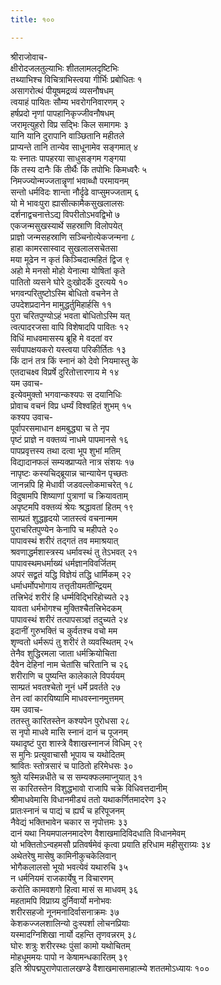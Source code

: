 ```yaml
---
title: १००

---
```

श्रीराजोवाच-  
क्षीरोदजलतुल्याभिः शीतलामलदृष्टिभिः  
तथ्याभिश्च विचित्राभिस्त्वया गीर्भिः प्रबोधितः १  
असागरोत्थं पीयूषमद्रव्यं व्यसनौषधम्  
त्वयाहं पायितः सौम्य भवरोगनिवारणम् २  
हर्षप्रदो नृणां पापहानिकृज्जीवनौषधम्  
जरामृत्युहरो विप्र सद्भिः किल समागमः ३  
यानि यानि दुरापानि वाञ्छितानि महीतले  
प्राप्यन्ते तानि तान्येव साधूनामेव सङ्गमात् ४  
यः स्नातः पापहरया साधुसङ्गम गङ्गया  
किं तस्य दानैः किं तीर्थैः किं तपोभिः किमध्वरैः ५  
निमज्ज्योन्मज्जतान्नॄणां भवाब्धौ परमायनम्  
सन्तो धर्मविदः शान्ता नौर्दृढे वाप्सुमज्जताम् ६  
यो मे भावःपुरा ह्यासीत्कामैकसुखलालसः  
दर्शनाद्वचनात्तेऽद्य विपरीतोऽभवद्विभो ७  
एकजन्मसुखस्यार्थे सहस्राणि विलोपयेत्  
प्राज्ञो जन्मसहस्राणि सञ्चिनोत्येकजन्मना ८  
हाहा कामरसास्वाद सुखलालसचेतसा  
मया मूढेन न कृतं किञ्चिदात्महितं द्विज ९  
अहो मे मनसो मोहो येनात्मा योषितां कृते  
पातितो व्यसने घोरे दुःखोदर्के दुरत्यये १०  
भगवन्परितुष्टोऽस्मि बोधितो वचनेन ते  
उपदेशप्रदानेन मामुद्धर्तुमिहार्हसि ११  
पुरा चरितपुण्योऽहं भवता बोधितोऽस्मि यत्  
त्वत्पादरजसा वापि विशेषादपि पावितः १२  
विधिं माधवमासस्य ब्रूहि मे वदतां वर  
सर्वपापक्षयकरो यस्त्वया परिकीर्तितः १३  
किं दानं तत्र किं स्नानं को देवो नियमास्तु के  
एतदाचक्ष्व विप्रर्षे दुरितोत्तारणाय मे १४  
यम उवाच-  
इत्येवमुक्तो भगवान्कश्यपः स दयानिधिः  
प्रोवाच वचनं विप्र धर्म्यं विश्वहितं शुभम् १५  
कश्यप उवाच-  
पूर्वापरसमाधान क्षमबुद्ध्या च ते नृप  
पृष्टं प्राज्ञे न वक्तव्यं नाधमे पापमानसे १६  
पापप्रवृत्तस्य तथा दत्वा भूप शुभां मतिम्  
विद्यादानफलं सम्यक्प्राप्यते नात्र संशयः १७  
नापृष्टः कस्यचिद्ब्रूयान्न चान्यायेन पृच्छतः  
जानन्नपि हि मेधावी जडवल्लोकमाचरेत् १८  
विदुषामपि शिष्याणां पुत्राणां च क्रियावताम्  
अपृष्टमपि वक्तव्यं श्रेयः श्रद्धावतां हितम् १९  
साम्प्रतं शुद्धहृदयो जातस्त्वं वचनान्मम  
पुराचरितपुण्येन केनापि च महीपते २०  
पापावस्थं शरीरं तद्गतं तव ममाश्रयात्  
श्रवणाद्धर्मशास्त्रस्य धर्मावस्थं तु तेऽभवत् २१  
पापावस्थमधर्माख्यं धर्मज्ञानविवर्जितम्  
अपरं सद्व्रतं यद्धि विज्ञेयं तद्धि धार्मिकम् २२  
धर्माधर्मोपभोगाय तत्तृतीयमतीन्द्रियम्  
तत्त्रिभेदं शरीरं हि धर्म्मविद्भिरिहोच्यते २३  
यावता धर्मभोगश्च मुक्तिश्चैतत्त्रिभेदकम्  
पापावस्थं शरीरं तत्पापसञ्ज्ञं तदुच्यते २४  
इदानीं गुरुभक्तिं च कुर्वतश्च वचो मम  
शृण्वतो धर्मरूपं तु शरीरं ते व्यवस्थितम् २५  
तेनैव शुद्धिरमला जाता धर्मक्रियोचिता  
दैवेन देहिनां नाम चेतांसि चरितानि च २६  
शरीराणि च पुष्यन्ति कालेकाले विपर्ययम्  
साम्प्रतं भवतश्चेतो नूनं धर्मे प्रवर्तते २७  
तेन त्वां कारयिष्यामि माधवस्नानमुत्तमम्  
यम उवाच-  
ततस्तु कारितस्तेन कश्यपेन पुरोधसा २८  
स नृपो माधवे मासि स्नानं दानं च पूजनम्  
यथादृष्टं पुरा शास्त्रे वैशाखस्नानजं विधिम् २९  
स मुनिः प्रत्युवाचासौ भूपाय च यथोदितम्  
श्रावितः स्तोत्रसारं च पाठितो हरिमेधसः ३०  
श्रुते यस्मिन्नधीते च स सम्यक्फलमाप्नुयात् ३१  
स कारितस्तेन विशुद्धभावो राजापि चक्रे विधिवत्तदानीम्  
श्रीमाधवेमासि विधानमीड्यं ततो यथाकर्णितमादरेण ३२  
प्रातःस्नानं च पाद्यं च ह्यर्घं च हरिपूजनम्  
नैवेद्यं भक्तिभावेन चकार स नृपोत्तमः ३३  
दानं यथा नियमपालनमादरेण वैशाखमादिविदधाति विधानमेवम्  
यो भक्तितोऽन्वहमसौ प्रतिवर्षमेवं कृत्वा प्रयाति हरिधाम महीसुराग्र्यः ३४  
अथेतरेषु मासेषु कामिनीकुचकेलिवान्  
भोगैकलालसो भूयो भवत्येवं यथारुचि ३५  
न धर्मनियमं राजकार्येषु न विचारणम्  
करोति कामवशगो हित्वा मासं स माधवम् ३६  
महतामपि विप्राग्र्य दुर्निवार्यो मनोभवः  
शरीरसहजो नूनमनादिर्वासनाक्रमः ३७  
केशकज्जलशालिन्यो दुःस्पर्शा लोचनप्रियाः  
यस्मादग्निशिखा नार्यो दहन्ति तृणवन्नरम् ३८  
घोरः शत्रुः शरीरस्थः पुंसां कामो यथोचितम्  
मोहधूममयः पापो न केषामन्धकारितम् ३९  
इति श्रीपद्मपुराणेपातालखण्डे वैशाखमासमाहात्म्ये शततमोऽध्यायः १००